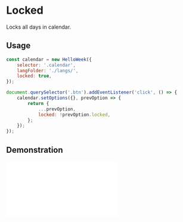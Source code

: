 # Locked

Locks all days in calendar.

## Usage

```js
const calendar = new HelloWeek({
    selector: '.calendar',
    langFolder: './langs/',
    locked: true,
});

document.querySelector('.btn').addEventListener('click', () => {
    calendar.setOptions({}, prevOption => {
        return {
            ...prevOption,
            locked: !prevOption.locked,
        };
    });
});
```

## Demonstration

<iframe
    src="docs/v3/demos/locked.html"
    frameborder="no"
    allowfullscreen="allowfullscreen">
</iframe>
